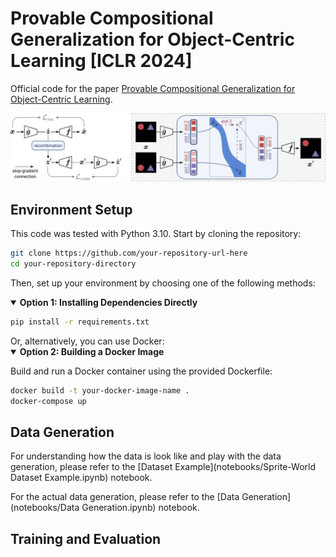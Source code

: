 # Provable Compositional Generalization for Object-Centric Learning [ICLR 2024]
Official code for the paper [Provable Compositional Generalization for Object-Centric Learning](https://arxiv.org/abs/2310.05327).

![Problem Setup](assets/fig3_v6.png)

## Environment Setup
This code was tested with Python 3.10. Start by cloning the repository:

```bash
git clone https://github.com/your-repository-url-here
cd your-repository-directory
```

Then, set up your environment by choosing one of the following methods:

<details open>
<summary><strong>Option 1: Installing Dependencies Directly</strong></summary>

   ```bash
   pip install -r requirements.txt
   ```

</details>
Or, alternatively, you can use Docker:

<details open>
<summary><strong>Option 2: Building a Docker Image</strong></summary>

Build and run a Docker container using the provided Dockerfile:
   ```bash
   docker build -t your-docker-image-name .
   docker-compose up
   ```

</details>

## Data Generation

For understanding how the data is look like and play with the data generation, please refer to the [Dataset Example](notebooks/Sprite-World Dataset Example.ipynb) notebook.

For the actual data generation, please refer to the [Data Generation](notebooks/Data Generation.ipynb) notebook.


## Training and Evaluation

